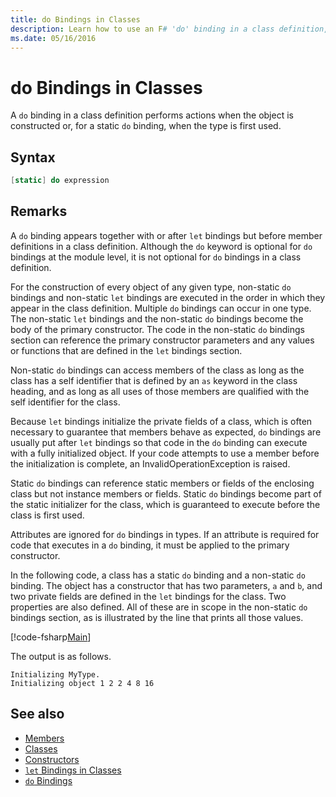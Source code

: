 ```yaml
---
title: do Bindings in Classes
description: Learn how to use an F# 'do' binding in a class definition, which performs actions when the object is constructed or when the type is first used.
ms.date: 05/16/2016
---
```

# do Bindings in Classes

A `do` binding in a class definition performs actions when the object is constructed or, for a static `do` binding, when the type is first used.

## Syntax

```fsharp
[static] do expression
```

## Remarks

A `do` binding appears together with or after `let` bindings but before member definitions in a class definition. Although the `do` keyword is optional for `do` bindings at the module level, it is not optional for `do` bindings in a class definition.

For the construction of every object of any given type, non-static `do` bindings and non-static `let` bindings are executed in the order in which they appear in the class definition. Multiple `do` bindings can occur in one type. The non-static `let` bindings and the non-static `do` bindings become the body of the primary constructor. The code in the non-static `do` bindings section can reference the primary constructor parameters and any values or functions that are defined in the `let` bindings section.

Non-static `do` bindings can access members of the class as long as the class has a self identifier that is defined by an `as` keyword in the class heading, and as long as all uses of those members are qualified with the self identifier for the class.

Because `let` bindings initialize the private fields of a class, which is often necessary to guarantee that members behave as expected, `do` bindings are usually put after `let` bindings so that code in the `do` binding can execute with a fully initialized object. If your code attempts to use a member before the initialization is complete, an InvalidOperationException is raised.

Static `do` bindings can reference static members or fields of the enclosing class but not instance members or fields. Static `do` bindings become part of the static initializer for the class, which is guaranteed to execute before the class is first used.

Attributes are ignored for `do` bindings in types. If an attribute is required for code that executes in a `do` binding, it must be applied to the primary constructor.

In the following code, a class has a static `do` binding and a non-static `do` binding. The object has a constructor that has two parameters, `a` and `b`, and two private fields are defined in the `let` bindings for the class. Two properties are also defined. All of these are in scope in the non-static `do` bindings section, as is illustrated by the line that prints all those values.

[!code-fsharp[Main](~/samples/snippets/fsharp/lang-ref-1/snippet3101.fs)]

The output is as follows.

```console
Initializing MyType.
Initializing object 1 2 2 4 8 16
```

## See also

- [Members](index.md)
- [Classes](../classes.md)
- [Constructors](constructors.md)
- [`let` Bindings in Classes](let-bindings-in-classes.md)
- [`do` Bindings](../functions/do-Bindings.md)

